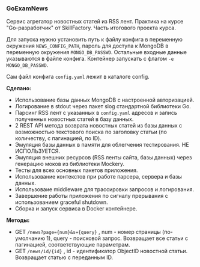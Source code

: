 ### GoExamNews

Сервис агрегатор новостных статей из RSS лент. Практика на курсе "Go-разработчик" от SkillFactory. Часть итогового проекта курса.

Для запуска нужно установить путь к файлу конфига в переменную окружения `NEWS_CONFIG_PATH`, пароль для доступа к MongoDB
в переменную окружения `MONGO_DB_PASSWD`. Остальные входные данные указываются в файле конфига. Контейнер запускать с флагом `-e MONGO_DB_PASSWD`.

Сам файл конфига `config.yaml` лежит в каталоге config.

**Сделано:**

- Использование базы данных MongoDB с настроенной авторизацией.
- Логирование в stdout через пакет slog стандартной библиотеки Go.
- Парсинг RSS лент с указанных в `config.yaml` адресов и запись полученных новостных статей в базу данных.
- 2 REST API метода возврата новостных статей из базы данных с возможностью текстового поиска по заголовку статьи (по количеству, с пагинацией, по ID).
- Эмуляция базы данных в памяти для облегчения тестирования. НЕ ИСПОЛЬЗУЕТСЯ.
- Эмуляция внешних ресурсов (RSS ленты сайта, базы данных) через генерацию моков из библиотеки Mockery.
- Тесты для всех основных пакетов приложения.
- Использование контекстов при работе парсера, сервера и базы данных.
- Использоваие middleware для трассировки запросов и логирования.
- Завершение работы приложения по сигналу прерывания с использованием graceful shutdown.
- Сборка и запуск сервиса в Docker контейнере.

**Методы:**

- GET `/news?page={num}&s={query}` , num - номер страницы (по-умолчанию 1), query - поисковой запрос. Возвращает все статьи с пагинацией, соответствующие параметрам.
- GET `/news/id/{id}` , id - идентификатор ObjectID новостной статьи. Возвращает статью с переданным ID.
